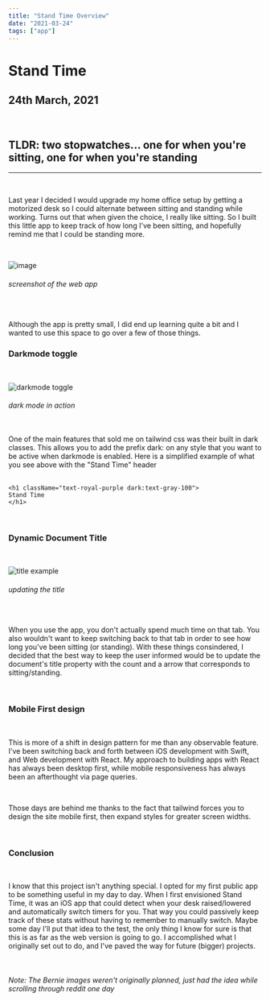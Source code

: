 ```yaml
---
title: "Stand Time Overview"
date: "2021-03-24"
tags: ["app"]
---
```


# Stand Time 
## 24th March, 2021

<br>

## TLDR: two stopwatches... one for when you're sitting, one for when you're standing

---

<br>

Last year I decided I would upgrade my home office setup by getting a motorized desk so I could alternate between sitting and standing while working. Turns out that when given the choice, I really like sitting. So I built this little app to keep track of how long I've been sitting, and hopefully remind me that I could be standing more.

<br>

![image](https://i.ibb.co/Wc8RzqT/Screen-Shot-2021-03-24-at-12-01-00-PM.png)

###### screenshot of the web app

<br>

Although the app is pretty small, I did end up learning quite a bit and I wanted to use this space to go over a few of those things.

### Darkmode toggle

<br>

![darkmode toggle](https://i.ibb.co/ChgFW1X/darkmode-toggle.gif)

###### dark mode in action

<br>
One of the main features that sold me on tailwind css was their built in dark classes. This allows you to add the prefix dark: on any style that you want to be active when darkmode is enabled.  Here is a simplified example of what you see above with the "Stand Time" header

<br>
<br>

    <h1 className="text-royal-purple dark:text-gray-100">
    Stand Time
    </h1>

<br>

### Dynamic Document Title

<br>

![title example](https://i.ibb.co/8KQRqxD/page-Title.gif)

###### updating the title

<br>

When you use the app, you don't actually spend much time on that tab.  You also wouldn't want to keep switching back to that tab in order to see how long you've been sitting (or standing).  With these things consindered, I decided that the best way to keep the user informed would be to update the document's title property with the count and a arrow that corresponds to sitting/standing.

<br>

### Mobile First design

<br>

This is more of a shift in design pattern for me than any observable feature.  I've been switching back and forth between iOS development with Swift, and Web development with React.  My approach to building apps with React has always been desktop first, while mobile responsiveness has always been an afterthought via page queries.

<br>

Those days are behind me thanks to the fact that tailwind forces you to design the site mobile first, then expand styles for greater screen widths.

<br>

### Conclusion

<br>

I know that this project isn't anything special.  I opted for my first public app to be something useful in my day to day.  When I first envisioned Stand Time, it was an iOS app that could detect when your desk raised/lowered and automatically switch timers for you.  That way you could passively keep track of these stats without having to remember to manually switch.  Maybe some day I'll put that idea to the test, the only thing I know for sure is that this is as far as the web version is going to go.  I accomplished what I originally set out to do, and I've paved the way for future (bigger) projects.

<br>

###### Note: The Bernie images weren't originally planned, just had the idea while scrolling through reddit one day